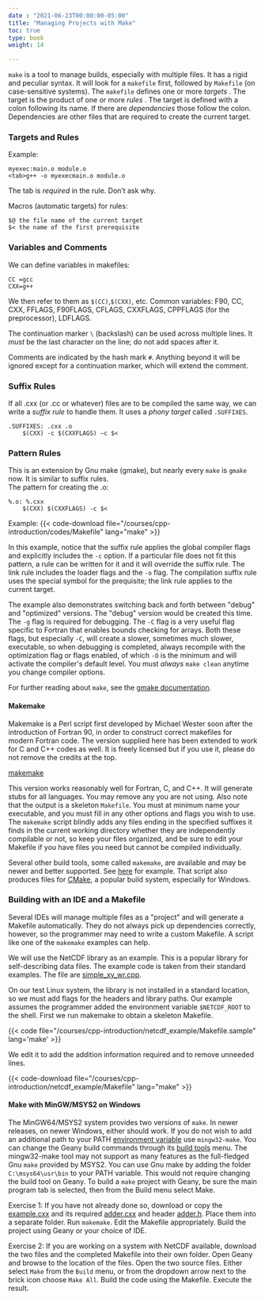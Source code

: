 ```yaml
---
date : "2021-06-23T00:00:00-05:00"
title: "Managing Projects with Make"
toc: true
type: book
weight: 14

---
```


`make` is a tool to manage builds, especially with multiple files.
It has a rigid and peculiar syntax.
It will look for a `makefile` first, followed by `Makefile` (on case-sensitive systems).
The `makefile` defines one or more _targets_ .  The target is the product of one or more _rules_ .
The target is defined with a colon following its name.  If there are _dependencies_ those follow the colon.
Dependencies are other files that are required to create the current target.

### Targets and Rules

Example:
```
myexec:main.o module.o
<tab>g++ -o myexecmain.o module.o
```
The tab is _required_ in the rule.  Don’t ask why.

Macros (automatic targets) for rules:
```
$@ the file name of the current target
$< the name of the first prerequisite
```

### Variables and Comments

We can define variables in makefiles:
```
CC =gcc
CXX=g++
```
We then refer to them as `$(CC)`,`$(CXX)`, etc.
Common variables: F90, CC, CXX, FFLAGS, F90FLAGS, CFLAGS, CXXFLAGS, CPPFLAGS (for the preprocessor), LDFLAGS.

The continuation marker `\` (backslash) can be used across multiple lines. It _must_ be the last character on the line; do not add spaces after it.

Comments are indicated by the hash mark `#`.  Anything beyond it will be ignored except for a continuation marker, which will extend the comment.

### Suffix Rules

If all .cxx (or .cc or whatever) files are to be compiled the same way, we can write a _suffix rule_ to handle them.
It uses a _phony target_ called `.SUFFIXES`.
```
.SUFFIXES: .cxx .o
	$(CXX) -c $(CXXFLAGS) –c $<
```

### Pattern Rules

This is an extension by Gnu make (gmake), but nearly every `make` is `gmake` now.
It is similar to suffix rules.  
The pattern for creating the .o:
```
%.o: %.cxx
	$(CXX) $(CXXFLAGS) -c $<
```

Example:
{{< code-download file="/courses/cpp-introduction/codes/Makefile" lang="make" >}}

In this example, notice that the suffix rule applies the global compiler flags and explicitly includes the `-c` option.  If a particular file does not fit this pattern, a rule can be written for it and it will override the suffix rule.  The link rule includes the loader flags and the `-o` flag.  The compilation suffix rule uses the special symbol for the prequisite; the link rule applies to the current target.

The example also demonstrates switching back and forth between "debug" and "optimized" versions.  The "debug" version would be created this time.  The `-g` flag is required for debugging.  The `-C` flag is a very useful flag specific to Fortran that enables bounds checking for arrays.  Both these flags, but especially `-C`, will create a slower, sometimes much slower, executable, so when debugging is completed, always recompile with the optimization flag or flags enabled, of which `-O` is the minimum and will activate the compiler's default level.  You must _always_ `make clean` anytime you change compiler options.

For further reading about `make`, see the [gmake documentation](https://www.gnu.org/software/make/manual/).

#### Makemake

Makemake is a Perl script first developed by Michael Wester soon after the introduction of Fortran 90, in order to construct correct makefiles for modern Fortran code.  The version supplied here has been extended to work for C and C++ codes as well.  It is freely licensed but if you use it, please do not remove the credits at the top.

[makemake](/courses/cpp-introduction/codes/makemake)

This version works reasonably well for Fortran, C, and C++.  It will generate stubs for all languages. You may remove any you are not using.  Also note that the output is a skeleton `Makefile`.  You must at minimum name your executable, and you must fill in any other options and flags you wish to use.  The `makemake` script blindly adds any files ending in the specified suffixes it finds in the current working directory whether they are independently compilable or not, so keep your files organized, and be sure to edit your Makefile if you have files you need but cannot be compiled individually.

Several other build tools, some called `makemake`, are available and may be newer and better supported.  See [here](https://github.com/OutsourcedGuru/makemake) for example.  That script also produces files for [CMake](https://cmake.org), a popular build system, especially for Windows.

### Building with an IDE and a Makefile

Several IDEs will manage multiple files as a "project" and will generate a Makefile automatically.  They do not always pick up dependencies correctly, however, so the programmer may need to write a custom Makefile.  A script like one of the `makemake` examples can help.

We will use the NetCDF library as an example.  This is a popular library for self-describing data files.  The example code is taken from their standard examples.  The file are [simple_xy_wr.cpp](/courses/cpp-introduction/netcdf_example/simple_xy_wr.cpp).

On our test Linux system, the library is not installed in a standard location, so we must add flags for the headers and library paths.  Our example assumes the programmer added the environment variable `$NETCDF_ROOT` to the shell.
First we run makemake to obtain a skeleton Makefile.

{{< code file="/courses/cpp-introduction/netcdf_example/Makefile.sample" lang='make' >}}

We edit it to add the addition information required and to remove unneeded lines.

{{< code-download file="/courses/cpp-introduction/netcdf_example/Makefile" lang="make" >}}

#### Make with MinGW/MSYS2 on Windows

The MinGW64/MSYS2 system provides two versions of `make`.  In newer releases, on newer Windows, either should work.  If you do not wish to add an additional path to your PATH [environment variable](/courses/cpp-introduction/setting_up/#environment-variables-in-windows) use `mingw32-make`.  You can change the Geany build commands through its [build tools](/courses/cpp-introduction/setting_up/#build-commands-in-geany) menu.  The mingw32-make tool may not support as many features as the full-fledged Gnu `make` provided by MSYS2. You can use Gnu make by adding the folder `C:\msys64\usr\bin` to your PATH variable.  This would not require changing the build tool on Geany.  To build a `make` project with Geany, be sure the main program tab is selected, then from the Build menu select Make.

Exercise 1:
If you have not already done so, download or copy the [example.cxx](/courses/cpp-introduction/compiler_example/example.cxx) and its required [adder.cxx](/courses/cpp-introduction/compiler_example/adder.cxx) and header [adder.h](cpp-introduction/compiler_example/adder.h).  Place them into a separate folder.  Run `makemake`.  Edit the Makefile appropriately.  Build the project using Geany or your choice of IDE.

Exercise 2:
If you are working on a system with NetCDF available, download the two files and the completed Makefile into their own folder.  Open Geany and browse to the location of the files.  Open the two source files.  Either select `Make` from the `Build` menu, or from the dropdown arrow next to the brick icon choose `Make All`.
Build the code using the Makefile.  Execute the result.


